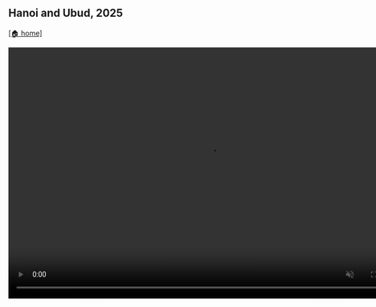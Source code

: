 ## Hanoi and Ubud, 2025
[[🏠 home]](/)


<video width="800" height="500" muted="true" loop="true" autoplay="true"><source src="https://github.com/user-attachments/assets/36166750-139b-485a-9b46-324cd1150a1a" type="video/mp4"></video>


